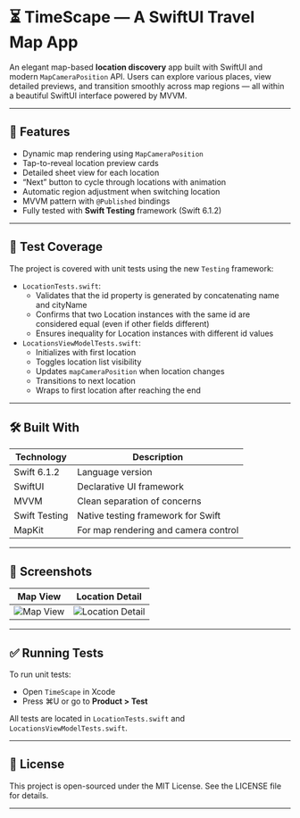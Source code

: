 # ⏳ TimeScape — A SwiftUI Travel Map App

An elegant map-based **location discovery** app built with SwiftUI and modern `MapCameraPosition` API. Users can explore various places, view detailed previews, and transition smoothly across map regions — all within a beautiful SwiftUI interface powered by MVVM.

---

## 🚀 Features

- Dynamic map rendering using `MapCameraPosition`
- Tap-to-reveal location preview cards
- Detailed sheet view for each location
- “Next” button to cycle through locations with animation
- Automatic region adjustment when switching location
- MVVM pattern with `@Published` bindings
- Fully tested with **Swift Testing** framework (Swift 6.1.2)

---

## 🧪 Test Coverage

The project is covered with unit tests using the new `Testing` framework:

- `LocationTests.swift`:
  - Validates that the id property is generated by concatenating name and cityName
  - Confirms that two Location instances with the same id are considered equal (even if other fields different)
  - Ensures inequality for Location instances with different id values
- `LocationsViewModelTests.swift`:
  - Initializes with first location
  - Toggles location list visibility
  - Updates `mapCameraPosition` when location changes
  - Transitions to next location
  - Wraps to first location after reaching the end

---

## 🛠️ Built With

| Technology       | Description                                |
|------------------|--------------------------------------------|
| Swift 6.1.2       | Language version                           |
| SwiftUI           | Declarative UI framework                   |
| MVVM              | Clean separation of concerns               |
| Swift Testing     | Native testing framework for Swift         |
| MapKit            | For map rendering and camera control       |

---

## 📱 Screenshots

| Map View | Location Detail |
|----------|------------------|
| ![Map View](https://i.imgur.com/yU1qlJz.gif) | ![Location Detail](https://i.imgur.com/Fgs2UlP.gif) |

---

## ✅ Running Tests

To run unit tests:

- Open `TimeScape` in Xcode
- Press ⌘U or go to **Product > Test**

All tests are located in `LocationTests.swift` and `LocationsViewModelTests.swift`.

---

## 📄 License

This project is open-sourced under the MIT License. See the LICENSE file for details.

---
